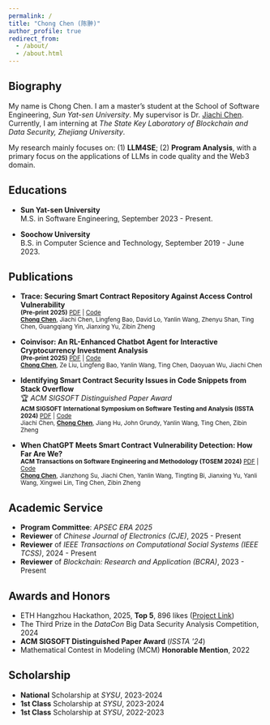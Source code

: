 ```yaml
---
permalink: /
title: "Chong Chen (陈翀)"
author_profile: true
redirect_from: 
  - /about/
  - /about.html
---
```


Biography
------
My name is Chong Chen. I am a master’s student at the School of Software Engineering, *Sun Yat-sen University*. My supervisor is Dr. [Jiachi Chen](https://jiachi-chen.github.io). Currently, I am interning at *The State Key Laboratory of Blockchain and Data Security, Zhejiang University*.

My research mainly focuses on: (1) **LLM4SE**; (2) **Program Analysis**, with a primary focus on the applications of LLMs in code quality and the Web3 domain.


Educations
------
- **Sun Yat-sen University**  
  M.S. in Software Engineering, September 2023 - Present.

- **Soochow University**  
  B.S. in Computer Science and Technology, September 2019 - June 2023.

Publications
------
- **Trace: Securing Smart Contract Repository Against Access Control Vulnerability**    
<small>**(Pre-print 2025)**  [PDF](https://arxiv.org/abs/2510.19254) | [Code](https://github.com/BugmakerCC/Trace)</small>  
<small><u><b>Chong Chen</b></u>, Jiachi Chen, Lingfeng Bao, David Lo, Yanlin Wang, Zhenyu Shan, Ting Chen, Guangqiang Yin, Jianxing Yu, Zibin Zheng</small>

- **Coinvisor: An RL-Enhanced Chatbot Agent for Interactive Cryptocurrency Investment Analysis**    
<small>**(Pre-print 2025)**  [PDF](https://arxiv.org/abs/2510.17235) | [Code](https://github.com/BugmakerCC/Coinvisor)</small>  
<small><u><b>Chong Chen</b></u>, Ze Liu, Lingfeng Bao, Yanlin Wang, Ting Chen, Daoyuan Wu, Jiachi Chen</small>

- **Identifying Smart Contract Security Issues in Code Snippets from Stack Overflow**  
🏆 *ACM SIGSOFT Distinguished Paper Award*  
<small>**ACM SIGSOFT International Symposium on Software Testing and Analysis (ISSTA 2024)**  [PDF](https://dl.acm.org/doi/pdf/10.1145/3650212.3680353) | [Code](https://github.com/BugmakerCC/SOChecker)</small>  
<small>Jiachi Chen, <u><b>Chong Chen</b></u>, Jiang Hu, John Grundy, Yanlin Wang, Ting Chen, Zibin Zheng</small>

- **When ChatGPT Meets Smart Contract Vulnerability Detection: How Far Are We?**    
<small>**ACM Transactions on Software Engineering and Methodology (TOSEM 2024)**  [PDF](https://arxiv.org/pdf/2309.05520) | [Code](https://zenodo.org/record/8332273)</small>  
<small><u><b>Chong Chen</b></u>, Jianzhong Su, Jiachi Chen, Yanlin Wang, Tingting Bi, Jianxing Yu, Yanli Wang, Xingwei Lin, Ting Chen, Zibin Zheng</small>

Academic Service
------
- **Program Committee**: *APSEC ERA 2025*
- **Reviewer** of *Chinese Journal of Electronics (CJE)*, 2025 - Present
- **Reviewer** of *IEEE Transactions on Computational Social Systems (IEEE TCSS)*, 2024 - Present
- **Reviewer** of *Blockchain: Research and Application (BCRA)*, 2023 - Present

Awards and Honors
------
- ETH Hangzhou Hackathon, 2025, **Top 5**, 896 likes ([Project Link](https://www.hackquest.io/zh-cn/projects/ETH-Hangzhou-Hackathon-2025-QuantifyX))
- The Third Prize in the *DataCon* Big Data Security Analysis Competition, 2024
- **ACM SIGSOFT Distinguished Paper Award** (*ISSTA '24*)
- Mathematical Contest in Modeling (MCM) **Honorable Mention**, 2022

Scholarship
------
- **National** Scholarship at *SYSU*, 2023-2024
- **1st Class** Scholarship at *SYSU*, 2023-2024
- **1st Class** Scholarship at *SYSU*, 2022-2023
